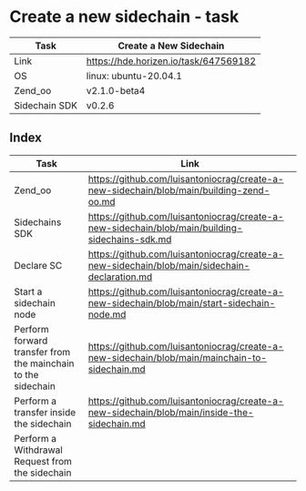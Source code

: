 # Create a new sidechain - task
| Task | Create a New Sidechain|
| ----- | ---- |
| Link | https://hde.horizen.io/task/647569182 |
| OS | linux: ubuntu-20.04.1 |
| Zend_oo  | v2.1.0-beta4 |
| Sidechain SDK | v0.2.6 |

## Index

| Task | Link |
| ----- | ---- |
| Zend_oo | https://github.com/luisantoniocrag/create-a-new-sidechain/blob/main/building-zend-oo.md |
| Sidechains SDK | https://github.com/luisantoniocrag/create-a-new-sidechain/blob/main/building-sidechains-sdk.md |
| Declare SC | https://github.com/luisantoniocrag/create-a-new-sidechain/blob/main/sidechain-declaration.md |
| Start a sidechain node| https://github.com/luisantoniocrag/create-a-new-sidechain/blob/main/start-sidechain-node.md |
| Perform forward transfer from the mainchain to the sidechain | https://github.com/luisantoniocrag/create-a-new-sidechain/blob/main/mainchain-to-sidechain.md |
| Perform a transfer inside the sidechain | https://github.com/luisantoniocrag/create-a-new-sidechain/blob/main/inside-the-sidechain.md |
| Perform a Withdrawal Request from the sidechain |  |
